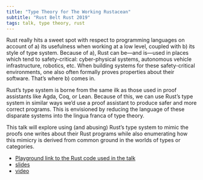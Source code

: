 ```yaml
---
title: "Type Theory for The Working Rustacean"
subtitle: "Rust Belt Rust 2019"
tags: talk, type theory, rust
---
```


Rust really hits a sweet spot with respect to programming languages on
account of a) its usefulness when working at a low level, coupled with
b) its style of type system. Because of a), Rust can be—and is—used
in places which tend to safety-critical: cyber-physical systems,
autonomous vehicle infrastructure, robotics, etc. When building
systems for these safety-critical environments, one also often
formally proves properties about their software. That’s where b) comes
in.

Rust’s type system is borne from the same ilk as those used in proof
assistants like Agda, Coq, or Lean. Because of this, we can use Rust’s
type system in similar ways we’d use a proof assistant to produce
safer and more correct programs. This is envisioned by reducing the
language of these disparate systems into the lingua franca of type
theory.

This talk will explore using (and abusing) Rust’s type system to mimic
the proofs one writes about their Rust programs while also enumerating
how this mimicry is derived from common ground in the worlds of types
or categories.

- [Playground link to the Rust code used in the
  talk](https://play.rust-lang.org/?version=stable&mode=debug&edition=2018&gist=5b1cd1dddfb7c374e9271199a08913af)
- [slides](https://dpitt.me/files/tt-for-rust.pdf)
- [video](https://youtu.be/BdXWlQsd7RI)
